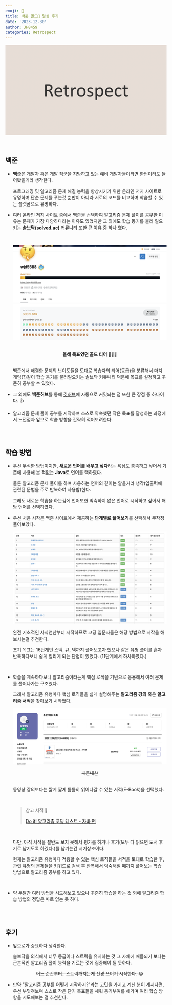 ```yaml
---
emoji: 🤔
title: 백준 골드🏅 달성 후기
date: '2023-12-30'
author: JH8459
categories: Retrospect
---
```


![github-blog.png](../../assets/common/RETROSPECT.png)

<br>

## 백준

- **백준**은 개발자 혹은 개발 직군을 지망하고 있는 예비 개발자들이라면 한번이라도 들어봤을거라 생각한다.

  프로그래밍 및 알고리즘 문제 해결 능력을 향상시키기 위한 온라인 저지 사이트로 유명하며 단순 문제를 푸는것 뿐만이 아니라 서로의 코드를 비교하며 학습할 수 있는 플랫폼으로 유명하다.

- 여러 온라인 저지 사이트 중에서 백준을 선택하여 알고리즘 문제 풀이를 공부한 이유는 문제가 가장 다양하다라는 이유도 있었지만 그 외에도 학습 동기를 불러 일으키는 **솔브닥<a href="https://solved.ac/" target="_blank">(solved.ac)</a>** 커뮤니티 또한 큰 이유 중 하나 였다.

  <br>

  ![gold.png](./gold.png)

  <br>

  <center><b>올해 목표였던 골드 티어 👏👏👏</b></center>

  <br>

  백준에서 해결한 문제의 난이도들을 토대로 학습자의 티어(등급)을 분류해서 마치 게임(?)같이 학습 동기를 불러일으키는 솔브닥 커뮤니티 덕분에 목표를 설정하고 꾸준히 공부할 수 있었다.

- 그 외에도 **백준허브**를 통해 <a href="https://github.com/JH8459/Algorithms" target="_blank">깃허브</a>에 자동으로 커밋되는 점 또한 큰 장점 중 하나이다. 👍

- 알고리즘 문제 풀이 공부를 시작하며 스스로 약속했던 작은 목표를 달성하는 과정에서 느낀점과 앞으로 학습 방향을 간략히 적어보려한다.

<br>
<br>

## 학습 방법

- 우선 무식한 방법이지만, **새로운 언어를 배우고 싶다**라는 욕심도 충족하고 싶어서 기존에 사용해 본 적없는 **Java**로 언어를 택하였다.

  물론 알고리즘 문제 풀이를 하며 사용하는 언어의 깊이는 얕을거라 생각(입출력에 관련된 문법을 주로 반복하여 사용함)한다.

  그래도 새로운 학습을 하는김에 언어또한 익숙하지 않은 언어로 시작하고 싶어서 해당 언어를 선택하였다.

- 우선 처음 시작은 백준 사이트에서 제공하는 **단계별로 풀어보기**를 선택해서 무작정 풀어보았다.

  ![step.png](./step.png)

  완전 기초적인 사칙연산부터 시작하므로 코딩 입문자들은 해당 방법으로 시작을 해보시는걸 추천한다.

  초기 목표는 16단계인 스택, 큐, 덱까지 풀어보고자 했으나 같은 유형 풀이를 혼자 반복하다보니 쉽게 질리게 되는 단점이 있었다. (11단계에서 하차하였다.)

  <br>

- 학습을 계속하다보니 알고리즘이라는게 핵심 로직을 기반으로 응용해서 여러 문제를 풀어나가는 구조였다.

  그래서 알고리즘 유형마다 핵심 로직들을 쉽게 설명해주는 **알고리즘 강의** 혹은 **알고리즘 서적**을 찾아보기 시작했다.

  ![book.png](./book.png)

  <center><del>내돈내산</del></center>

  <br>

  동영상 강의보다는 짧게 짧게 틈틈히 읽어나갈 수 있는 서적(E-Book)을 선택했다.

  <br>

  > 참고 서적 📖
  > 
  > <a href="https://product.kyobobook.co.kr/detail/S000001818060" target="_blank">Do it! 알고리즘 코딩 테스트 - 자바 편</a>

  <br>

  다만, 아직 서적을 절반도 보지 못해서 평가를 하거나 후기(모두 다 읽으면 도서 후기로 남기도록 하겠다.)를 남기는건 시기상조이다.

  현재는 알고리즘 유형마다 적용할 수 있는 핵심 로직들을 서적을 토대로 학습한 후, 관련 유형의 문제들을 키워드로 검색 후 반복해서 익숙해질 때까지 풀어보는 학습 방법으로 알고리즘 공부를 하고 있다.

  <br>

- 약 두달간 여러 방법을 시도해보고 있으나 꾸준히 학습을 하는 것 외에 알고리즘 학습 방법의 정답은 따로 없는 듯 하다.


<br>
<br>

## 후기

- 앞으로가 중요하다 생각한다.

  솔브닥을 의식해서 너무 등급이나 스트릭을 유지하는 것 그 자체에 매몰되기 보다는 근본적인 알고리즘 풀이 능력을 기르는 것에 집중해야 될 듯하다.

  <center><del>어느 순간부터.. 스트릭깨지는게 신경 쓰이기 시작한다. 😂</del></center>

- 만약 "알고리즘 공부를 어떻게 시작하지?"라는 고민을 가지고 계신 분이 계시다면, 우선 부딫혀보며 스스로 작은 단기 목표들을 세워 동기부여를 해가며 여러 학습 방향을 시도해보는 걸 추천한다.

<br>
<br>

